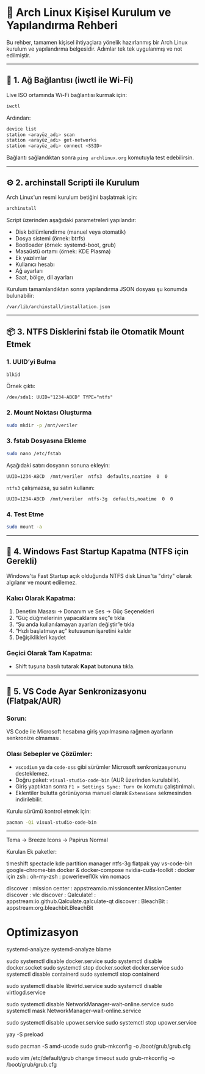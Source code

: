 # 🐧 Arch Linux Kişisel Kurulum ve Yapılandırma Rehberi

Bu rehber, tamamen kişisel ihtiyaçlara yönelik hazırlanmış bir Arch Linux kurulum ve yapılandırma belgesidir. Adımlar tek tek uygulanmış ve not edilmiştir.

---

## 📡 1. Ağ Bağlantısı (iwctl ile Wi-Fi)

Live ISO ortamında Wi-Fi bağlantısı kurmak için:

```bash
iwctl
```

Ardından:

```bash
device list
station <arayüz_adı> scan
station <arayüz_adı> get-networks
station <arayüz_adı> connect <SSID>
```

Bağlantı sağlandıktan sonra `ping archlinux.org` komutuyla test edebilirsin.

---

## ⚙️ 2. archinstall Scripti ile Kurulum

Arch Linux'un resmi kurulum betiğini başlatmak için:

```bash
archinstall
```

Script üzerinden aşağıdaki parametreleri yapılandır:

- Disk bölümlendirme (manuel veya otomatik)
- Dosya sistemi (örnek: btrfs)
- Bootloader (örnek: systemd-boot, grub)
- Masaüstü ortamı (örnek: KDE Plasma)
- Ek yazılımlar
- Kullanıcı hesabı
- Ağ ayarları
- Saat, bölge, dil ayarları

Kurulum tamamlandıktan sonra yapılandırma JSON dosyası şu konumda bulunabilir:

```
/var/lib/archinstall/installation.json
```

---

## 📦 3. NTFS Disklerini fstab ile Otomatik Mount Etmek

### 1. UUID’yi Bulma

```bash
blkid
```

Örnek çıktı:

```
/dev/sda1: UUID="1234-ABCD" TYPE="ntfs"
```

### 2. Mount Noktası Oluşturma

```bash
sudo mkdir -p /mnt/veriler
```

### 3. fstab Dosyasına Ekleme

```bash
sudo nano /etc/fstab
```

Aşağıdaki satırı dosyanın sonuna ekleyin:

```fstab
UUID=1234-ABCD  /mnt/veriler  ntfs3  defaults,noatime  0  0
```

`ntfs3` çalışmazsa, şu satırı kullanın:

```fstab
UUID=1234-ABCD  /mnt/veriler  ntfs-3g  defaults,noatime  0  0
```

### 4. Test Etme

```bash
sudo mount -a
```

---

## 🪫 4. Windows Fast Startup Kapatma (NTFS için Gerekli)

Windows'ta Fast Startup açık olduğunda NTFS disk Linux'ta "dirty" olarak algılanır ve mount edilemez.

### Kalıcı Olarak Kapatma:

1. Denetim Masası → Donanım ve Ses → Güç Seçenekleri
2. “Güç düğmelerinin yapacaklarını seç”e tıkla
3. “Şu anda kullanılamayan ayarları değiştir”e tıkla
4. “Hızlı başlatmayı aç” kutusunun işaretini kaldır
5. Değişiklikleri kaydet

### Geçici Olarak Tam Kapatma:

- Shift tuşuna basılı tutarak **Kapat** butonuna tıkla.

---

## 🧠 5. VS Code Ayar Senkronizasyonu (Flatpak/AUR)

### Sorun:
VS Code ile Microsoft hesabına giriş yapılmasına rağmen ayarların senkronize olmaması.

### Olası Sebepler ve Çözümler:

- `vscodium` ya da `code-oss` gibi sürümler Microsoft senkronizasyonunu desteklemez.
- Doğru paket: `visual-studio-code-bin` (AUR üzerinden kurulabilir).
- Giriş yaptıktan sonra `F1 > Settings Sync: Turn On` komutu çalıştırılmalı.
- Eklentiler bulutta görünüyorsa manuel olarak `Extensions` sekmesinden indirilebilir.

Kurulu sürümü kontrol etmek için:

```bash
pacman -Qi visual-studio-code-bin
```

---

Tema -> Breeze
Icons -> Papirus Normal

Kurulan Ek paketler:

timeshift
spectacle
kde partition manager
ntfs-3g
flatpak
yay
vs-code-bin
google-chrome-bin
docker & docker-compose
nvidia-cuda-toolkit : docker için
zsh : oh-my-zsh : powerlevel10k
vim
nomacs

discover : mission center : appstream:io.missioncenter.MissionCenter
discover : vlc
discover : Qalculate! : appstream:io.github.Qalculate.qalculate-qt
discover : BleachBit : appstream:org.bleachbit.BleachBit


# Optimizasyon
systemd-analyze
systemd-analyze blame

sudo systemctl disable docker.service
sudo systemctl disable docker.socket
sudo systemctl stop docker.socket docker.service
sudo systemctl disable containerd
sudo systemctl stop containerd

sudo systemctl disable libvirtd.service
sudo systemctl disable virtlogd.service

sudo systemctl disable NetworkManager-wait-online.service
sudo systemctl mask NetworkManager-wait-online.service

sudo systemctl disable upower.service
sudo systemctl stop upower.service

yay -S preload

sudo pacman -S amd-ucode 
sudo grub-mkconfig -o /boot/grub/grub.cfg

sudo vim /etc/default/grub
change timeout
sudo grub-mkconfig -o /boot/grub/grub.cfg